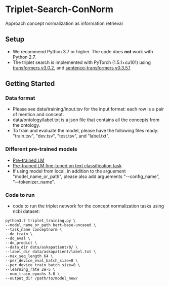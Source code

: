 # Triplet-Search-ConNorm
Approach concept normalization as information retrieval

## Setup
* We recommend Python 3.7 or higher. The code does **not** work with Python 2.7.
* The triplet search is implemented with PyTorch (1.5.1+cu101) using [transformers v3.0.2](https://github.com/huggingface/transformers), and [sentence-transformers v0.3.5.1](https://github.com/UKPLab/sentence-transformers)

## Getting Started

### Data format
 * Please see data/training/input.tsv for the input format: each row is a pair of mention and concept.
 * data/ontology/label.txt is a json file that contains all the concepts from the ontology.
 * To train and evaluate the model, please have the following files ready: "train.tsv", "dev.tsv", "test.tsv", and "label.txt".

### Different pre-trained models
 * [Pre-trained LM](https://huggingface.co/models?filter=pytorch)
 * [Pre-trained LM fine-tuned on text classification task](https://huggingface.co/models?filter=pytorch,text-classification)
 * If using model from local, in addition to the arguement "model_name_or_path",
 please also add arguements "--config_name", "--tokenizer_name".

  ### Code to run
* code to run the triplet network for the concept normalization tasks using ncbi dataset:
```
python3.7 triplet_training.py \
--model_name_or_path bert-base-uncased \
--task_name conceptnorm \
--do_train \
--do_eval \
--do_predict \
--data_dir data/askapatient/0/ \
--label_dir data/askapatient/label.txt \
--max_seq_length 64 \
--per_device_eval_batch_size=8 \
--per_device_train_batch_size=8 \
--learning_rate 2e-5 \
--num_train_epochs 3.0 \
--output_dir /path/to/model_new/
```